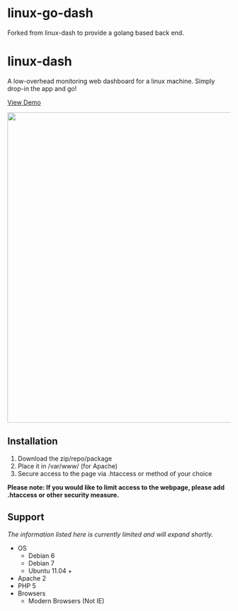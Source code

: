 linux-go-dash
=============
Forked from linux-dash to provide a golang based back end.


linux-dash
==========

A low-overhead monitoring web dashboard for a linux machine. Simply drop-in the app and go!

<a href="http://afaq.dreamhosters.com/linux-dash/"> View Demo </a>



<img width="700px" src="http://afaq.dreamhosters.com/linux-dash.PNG">

<h2>Installation</h2>
<ol>
  <li>Download the zip/repo/package</li>
  <li>Place it in /var/www/ (for Apache)</li>
  <li>Secure access to the page via .htaccess or method of your choice</li>
</ol>  

<b>Please note: If you would like to limit access to the webpage, please add .htaccess or other security measure.</b>

<h2>Support</h2>

<em>The information listed here is currently limited and will expand shortly.</em>

<ul>
 <li>OS
    <ul>
      <li>Debian 6  </li>
      <li>Debian 7 </li>
      <li>Ubuntu 11.04 +</li>
    </ul>
 </li>
 
 <li>Apache 2</li>
 <li>PHP 5</li>
 <li>Browsers
  <ul>
          <li>Modern Browsers (Not IE)</li>
        
  </ul>
 </li>
</ul>
